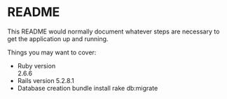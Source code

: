# README

This README would normally document whatever steps are necessary to get the
application up and running.

Things you may want to cover:

* Ruby version <br>
2.6.6
* Rails version
5.2.8.1
* Database creation
bundle install
rake db:migrate
